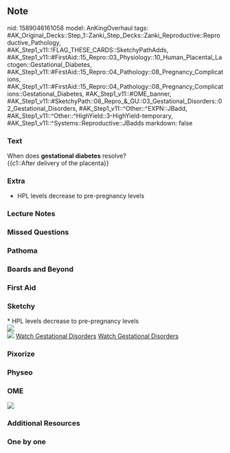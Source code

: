 ## Note
nid: 1589046161058
model: AnKingOverhaul
tags: #AK_Original_Decks::Step_1::Zanki_Step_Decks::Zanki_Reproductive::Reproductive_Pathology, #AK_Step1_v11::!FLAG_THESE_CARDS::SketchyPathAdds, #AK_Step1_v11::#FirstAid::15_Repro::03_Physiology::10_Human_Placental_Lactogen::Gestational_Diabetes, #AK_Step1_v11::#FirstAid::15_Repro::04_Pathology::08_Pregnancy_Complications, #AK_Step1_v11::#FirstAid::15_Repro::04_Pathology::08_Pregnancy_Complications::Gestational_Diabetes, #AK_Step1_v11::#OME_banner, #AK_Step1_v11::#SketchyPath::08_Repro_&_GU::03_Gestational_Disorders::02_Gestational_Disorders, #AK_Step1_v11::^Other::^EXPN::JBadd, #AK_Step1_v11::^Other::^HighYield::3-HighYield-temporary, #AK_Step1_v11::^Systems::Reproductive::JBadds
markdown: false

### Text
<div>
  When does <b>gestational diabetes</b> resolve?
</div>{{c1::After delivery of the placenta}}

### Extra
* HPL levels decrease to pre-pregnancy levels

### Lecture Notes


### Missed Questions


### Pathoma


### Boards and Beyond


### First Aid


### Sketchy
<div>
  * HPL levels decrease to pre-pregnancy levels
</div>
<div><img src=
"20.%20Gestational%20Diabetes%20Resolves%20After%20Birth.jpg"></div><img src="Complete%20Sketch-30b62010dbe87287e08de7a4eb37922341c446c5_1566160514431.jpg">
<a href=
"https://dashboard.sketchy.com/study/medical/courses/medical-pathophysiology/units/medical-pathophysiology-reproductive-gu/videos/medical-pathophysiology-reproductive-and-gu-gestational-disorders-gestational-disorders?utm_source=anki&utm_medium=partnership&utm_campaign=february_update&utm_content=medical">
Watch Gestational Disorders</a> <a href=
"https://dashboard.sketchy.com/study/medical/courses/medical-pathophysiology/units/medical-pathophysiology-reproductive-gu/videos/medical-pathophysiology-reproductive-and-gu-gestational-disorders-gestational-disorders?utm_source=anki&utm_medium=partnership&utm_campaign=february_update&utm_content=medical">
Watch Gestational Disorders</a>

### Pixorize


### Physeo


### OME
<div class="ome-widget">
  <a href="https://onlinemeded.org?ref=anki"><img src=
  "_OME_AnkiFlashcards_General_3.png"></a>
</div>

### Additional Resources


### One by one

